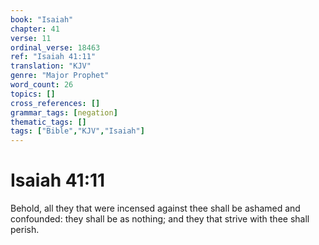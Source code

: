```yaml
---
book: "Isaiah"
chapter: 41
verse: 11
ordinal_verse: 18463
ref: "Isaiah 41:11"
translation: "KJV"
genre: "Major Prophet"
word_count: 26
topics: []
cross_references: []
grammar_tags: [negation]
thematic_tags: []
tags: ["Bible","KJV","Isaiah"]
---
```


# Isaiah 41:11

Behold, all they that were incensed against thee shall be ashamed and confounded: they shall be as nothing; and they that strive with thee shall perish.
